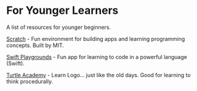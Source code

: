 # For Younger Learners

A list of resources for younger beginners.

[Scratch](https://scratch.mit.edu/) - Fun environment for building apps and learning programming concepts.  Built by MIT.

[Swift Playgrounds](https://developer.apple.com/swift/playgrounds/) - Fun app for learning to code in a powerful language (Swift).

[Turtle Academy](https://turtleacademy.com/index/en) - Learn Logo… just like the old days.  Good for learning to think procedurally.
